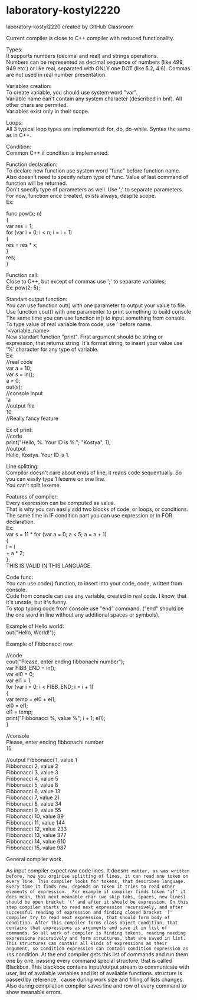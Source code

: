 # laboratory-kostyl2220
laboratory-kostyl2220 created by GitHub Classroom

Current compiler is close to C++ compiler with reduced functionality.

Types:   
It supports numbers (decimal and real) and strings operations.  
Numbers can be represented as decimal sequence of numbers (like 499, 949 etc.) or like real, separated with ONLY one DOT (like 5.2, 4.6). Commas are not used in real number presentation.

Variables creation:  
To create variable, you should use system word "var".  
Variable name can't contain any system character (described in bnf). All other chars are permited.  
Variables exist only in their scope.  

Loops:  
All 3 typical loop types are implemented: for, do, do-while. Syntax the same as in C++.  

Condition:  
Common C++ if condition is implemented.  

Function declaration:  
To declare new function use system word "func" before function name. Also doesn't need to specify return type of func. Value of last command of function will be returned.  
Don't specify type of parameters as well. Use ';' to separate parameters.  
For now, function once created, exists always, despite scope.  
Ex:   

func pow(x; n)   
{   
	var res = 1;  
	for (var i = 0; i < n; i = i + 1)  
	{  
		res = res * x;  
	}  
	res;  
}  

Function call:  
Close to C++, but except of commas use ';' to separate variables;  
Ex: pow(2; 5);   

Standart output function:  
You can use function out() with one parameter to output your value to file.  
Use function cout() with one paramenter to print something to build console  
The same time you can use function in() to input something from console. To type value of real variable from code, use ' before name. '<variable_name>  
New standart function "print". First argument should be string or expression, that returns string. It`s format string, to insert your value use '%' character for any type of variable.  
Ex:  
//real code  
var a = 10;  
var s = in();  
a = 0;  
out(s);  
//console input  
'a  
//output file   
10  
//Really fancy feature  

Ex of print:   
//code  
print("Hello, %. Your ID is %."; "Kostya", 1);  
//output  
Hello, Kostya. Your ID is 1.   

Line splitting:  
Compilor doesn't care about ends of line, it reads code sequentually. So you can easily type 1 lexeme on one line.  
You can't split lexeme.   

Features of compiler:  
Every expression can be computed as value.  
That is why you can easily add two blocks of code, or loops, or conditions.  
The same time in IF condition part you can use expression or in FOR declaration.  
Ex:  
var s = 11 * for (var a = 0; a < 5; a = a + 1)  
{  
	l = l   
	+ a * 2;  
};  
THIS IS VALID IN THIS LANGUAGE.  

Code func:  
You can use code() function, to insert into your code, code, written from console.  
Code from console can use any variable, created in real code. I know, that it's unsafe, but it's funny.  
To stop typing code from console use "end" command. ("end" should be the one word in line without any additional spaces or symbols).  

Example of Hello world:  
out("Hello, World!");  

Example of Fibbonacci row:  

//code    
cout("Please, enter ending fibbonachi number");  
var FIBB_END = in();  
var el0 = 0;  
var el1 = 1;  
for (var i = 0; i < FIBB_END; i = i + 1)  
{  
	var temp = el0 + el1;  
	el0 = el1;  
	el1 = temp;  
	print("Fibbonacci %, value %"; i + 1; el1);  
}    
 
//console  
Please, enter ending fibbonachi number  
15  
 
//output
Fibbonacci 1, value 1  
Fibbonacci 2, value 2  
Fibbonacci 3, value 3  
Fibbonacci 4, value 5  
Fibbonacci 5, value 8  
Fibbonacci 6, value 13  
Fibbonacci 7, value 21  
Fibbonacci 8, value 34  
Fibbonacci 9, value 55  
Fibbonacci 10, value 89  
Fibbonacci 11, value 144  
Fibbonacci 12, value 233  
Fibbonacci 13, value 377  
Fibbonacci 14, value 610  
Fibbonacci 15, value 987  

General compiler work.  

As input compiler expect raw code lines. It doesn`t matter, as was written before, how you orginise splitting of lines, it can read one token on every line.
This compiler looks for tokens, that describes language. Every time it finds new, depends on token it tries to read other elements of expression. 
For example if compiler finds token "if" it does mean, that next meanable char (we skip tabs, spaces, new lines) should be open bracket '(' and after it should be expression. On this step compiler starts to read next expression recursively, and after successful reading of expression and finding closed bracket ')' compiler try to read next expression, that should form body of condition. After this compiler forms class object Condition, that contains that expressions as arguments and save it in list of commands.
So all work of compiler is finding tokens, reading needing expressions recursively and form structures, that are saved in list. This structures can contain all kinds of expressions as their argument, so Condition expression can contain condition expression as it`s condition. 
At the end compiler gets this list of commands and run them one by one, passing every command special structure, that is called Blackbox.
This blackbox contains input/output stream to communicate with user, list of avaliable variables and list of avaliable functions. structure is passed by reference, `cause during work size and filling of lists changes.
Also during compilation compiler saves line and row of every command to show meanable errors.

